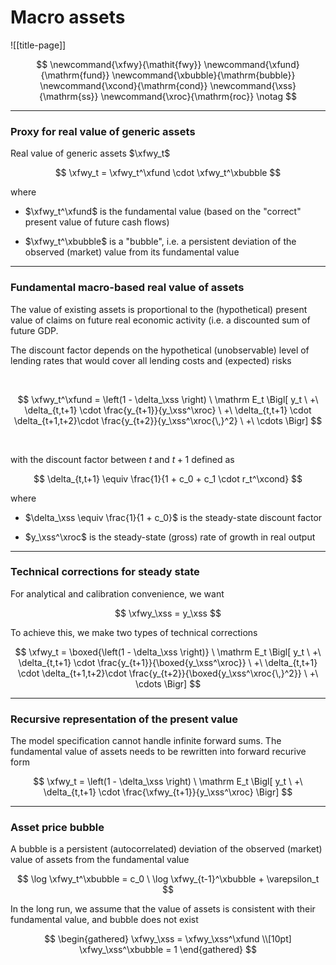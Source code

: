 
# Macro assets

![[title-page]]

$$
\newcommand{\xfwy}{\mathit{fwy}}
\newcommand{\xfund}{\mathrm{fund}}
\newcommand{\xbubble}{\mathrm{bubble}}
\newcommand{\xcond}{\mathrm{cond}}
\newcommand{\xss}{\mathrm{ss}}
\newcommand{\xroc}{\mathrm{roc}}
\notag
$$


--------------------------------------------------------------------------------

### Proxy for real value of generic assets


Real value of generic assets $\xfwy_t$

$$
\xfwy_t = \xfwy_t^\xfund \cdot \xfwy_t^\xbubble
$$

where

* $\xfwy_t^\xfund$ is the fundamental value (based on the "correct" present
  value of future cash flows)

* $\xfwy_t^\xbubble$ is a "bubble", i.e. a persistent deviation of the
  observed (market) value from its fundamental value


--------------------------------------------------------------------------------


### Fundamental macro-based real value of assets

The value of existing assets is proportional to the (hypothetical)
present value of claims on future real economic activity (i.e. a discounted sum of future GDP. 

The discount factor depends on the
hypothetical (unobservable) level of lending rates that would cover all
lending costs and (expected) risks

<br/>

$$
\xfwy_t^\xfund = \left(1 - \delta_\xss \right)
\ \mathrm E_t \Bigl[
y_t \ +\ \delta_{t,t+1} \cdot \frac{y_{t+1}}{y_\xss^\xroc} \ +\ \delta_{t,t+1} \cdot \delta_{t+1,t+2}\cdot
\frac{y_{t+2}}{y_\xss^\xroc{\,}^2} \ +\  \cdots
\Bigr]
$$

<br/>


with the discount factor between $t$ and $t+1$ defined as

$$
\delta_{t,t+1} \equiv \frac{1}{1 + c_0 + c_1 \cdot r_t^\xcond}
$$

where

*  $\delta_\xss \equiv \frac{1}{1 + c_0}$  is the steady-state discount factor

*  $y_\xss^\xroc$ is the steady-state (gross) rate of growth in real output

--------------------------------------------------------------------------------

### Technical corrections for steady state 

For analytical and calibration convenience, we want

$$
\xfwy_\xss = y_\xss
$$

To achieve this, we make two types of technical corrections

$$
\xfwy_t = \boxed{\left(1 - \delta_\xss \right)}
\ \mathrm E_t \Bigl[
y_t \ +\ \delta_{t,t+1} \cdot \frac{y_{t+1}}{\boxed{y_\xss^\xroc}} \ +\ \delta_{t,t+1} \cdot \delta_{t+1,t+2}\cdot
\frac{y_{t+2}}{\boxed{y_\xss^\xroc{\,}^2}} \ +\  \cdots
\Bigr]
$$

--------------------------------------------------------------------------------

### Recursive representation of the present value

The model specification cannot handle infinite forward sums. The fundamental value of assets needs to be rewritten into forward recurive form

$$
\xfwy_t = \left(1 - \delta_\xss \right)
\ \mathrm E_t \Bigl[
y_t \ +\ \delta_{t,t+1} \cdot  \frac{\xfwy_{t+1}}{y_\xss^\xroc}
\Bigr]
$$

--------------------------------------------------------------------------------

### Asset price bubble

A bubble is a persistent (autocorrelated) deviation of the observed
(market) value of assets from the fundamental value

$$
\log \xfwy_t^\xbubble = c_0 \ \log \xfwy_{t-1}^\xbubble + \varepsilon_t
$$

In the long run, we assume that the value of assets is consistent with
their fundamental value, and bubble does not exist

$$
\begin{gathered}
\xfwy_\xss = \xfwy_\xss^\xfund \\[10pt]
\xfwy_\xss^\xbubble = 1
\end{gathered}
$$


